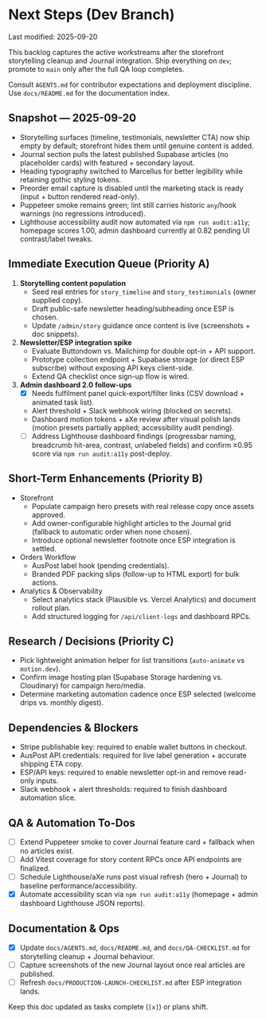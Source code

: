 # Next Steps (Dev Branch)

Last modified: 2025-09-20

This backlog captures the active workstreams after the storefront storytelling cleanup and Journal integration. Ship everything on `dev`; promote to `main` only after the full QA loop completes.

Consult `AGENTS.md` for contributor expectations and deployment discipline. Use `docs/README.md` for the documentation index.

## Snapshot — 2025-09-20
- Storytelling surfaces (timeline, testimonials, newsletter CTA) now ship empty by default; storefront hides them until genuine content is added.
- Journal section pulls the latest published Supabase articles (no placeholder cards) with featured + secondary layout.
- Heading typography switched to Marcellus for better legibility while retaining gothic styling tokens.
- Preorder email capture is disabled until the marketing stack is ready (input + button rendered read-only).
- Puppeteer smoke remains green; lint still carries historic `any`/hook warnings (no regressions introduced).
- Lighthouse accessibility audit now automated via `npm run audit:a11y`; homepage scores 1.00, admin dashboard currently at 0.82 pending UI contrast/label tweaks.

## Immediate Execution Queue (Priority A)
1. **Storytelling content population**
   - Seed real entries for `story_timeline` and `story_testimonials` (owner supplied copy).
   - Draft public-safe newsletter heading/subheading once ESP is chosen.
   - Update `/admin/story` guidance once content is live (screenshots + doc snippets).
2. **Newsletter/ESP integration spike**
   - Evaluate Buttondown vs. Mailchimp for double opt-in + API support.
   - Prototype collection endpoint + Supabase storage (or direct ESP subscribe) without exposing API keys client-side.
   - Extend QA checklist once sign-up flow is wired.
3. **Admin dashboard 2.0 follow-ups**
   - [x] Needs fulfilment panel quick-export/filter links (CSV download + animated task list).
   - Alert threshold + Slack webhook wiring (blocked on secrets).
   - Dashboard motion tokens + aXe review after visual polish lands (motion presets partially applied; accessibility audit pending).
   - [ ] Address Lighthouse dashboard findings (progressbar naming, breadcrumb hit-area, contrast, unlabeled fields) and confirm ≥0.95 score via `npm run audit:a11y` post-deploy.

## Short-Term Enhancements (Priority B)
- Storefront
  - Populate campaign hero presets with real release copy once assets approved.
  - Add owner-configurable highlight articles to the Journal grid (fallback to automatic order when none chosen).
  - Introduce optional newsletter footnote once ESP integration is settled.
- Orders Workflow
  - AusPost label hook (pending credentials).
  - Branded PDF packing slips (follow-up to HTML export) for bulk actions.
- Analytics & Observability
  - Select analytics stack (Plausible vs. Vercel Analytics) and document rollout plan.
  - Add structured logging for `/api/client-logs` and dashboard RPCs.

## Research / Decisions (Priority C)
- Pick lightweight animation helper for list transitions (`auto-animate` vs `motion.dev`).
- Confirm image hosting plan (Supabase Storage hardening vs. Cloudinary) for campaign hero/media.
- Determine marketing automation cadence once ESP selected (welcome drips vs. monthly digest).

## Dependencies & Blockers
- Stripe publishable key: required to enable wallet buttons in checkout.
- AusPost API credentials: required for live label generation + accurate shipping ETA copy.
- ESP/API keys: required to enable newsletter opt-in and remove read-only inputs.
- Slack webhook + alert thresholds: required to finish dashboard automation slice.

## QA & Automation To-Dos
- [ ] Extend Puppeteer smoke to cover Journal feature card + fallback when no articles exist.
- [ ] Add Vitest coverage for story content RPCs once API endpoints are finalized.
- [ ] Schedule Lighthouse/aXe runs post visual refresh (hero + Journal) to baseline performance/accessibility.
- [x] Automate accessibility scan via `npm run audit:a11y` (homepage + admin dashboard Lighthouse JSON reports).

## Documentation & Ops
- [x] Update `docs/AGENTS.md`, `docs/README.md`, and `docs/QA-CHECKLIST.md` for storytelling cleanup + Journal behaviour.
- [ ] Capture screenshots of the new Journal layout once real articles are published.
- [ ] Refresh `docs/PRODUCTION-LAUNCH-CHECKLIST.md` after ESP integration lands.

Keep this doc updated as tasks complete (`[x]`) or plans shift.
